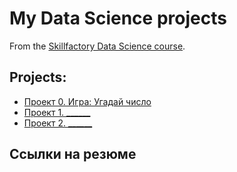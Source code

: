 # My Data Science projects

From the [Skillfactory Data Science course](https://skillfactory.ru/data-scientist).

## Projects:

* [Проект 0. Игра: Угадай число](https://github.com/TigeroN86/DSPR_167/project_0)
* [Проект 1. ______](_____)
* [Проект 2. ______](_____)

## Ссылки на резюме
